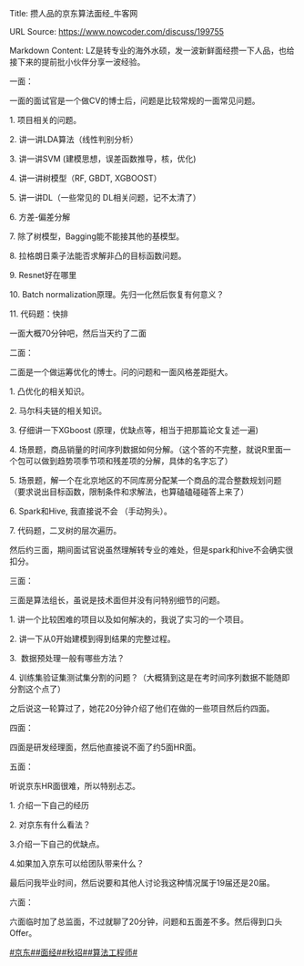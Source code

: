 Title: 攒人品的京东算法面经_牛客网

URL Source: https://www.nowcoder.com/discuss/199755

Markdown Content:
LZ是转专业的海外水硕，发一波新鲜面经攒一下人品，也给接下来的提前批小伙伴分享一波经验。

一面：

一面的面试官是一个做CV的博士后，问题是比较常规的一面常见问题。

1\. 项目相关的问题。

2\. 讲一讲LDA算法（线性判别分析）

3\. 讲一讲SVM (建模思想，误差函数推导，核，优化)

4\. 讲一讲树模型（RF, GBDT, XGBOOST）

5\. 讲一讲DL（一些常见的 DL相关问题，记不太清了）

6\. 方差-偏差分解

7\. 除了树模型，Bagging能不能接其他的基模型。

8\. 拉格朗日乘子法能否求解非凸的目标函数问题。

9\. Resnet好在哪里

10\. Batch normalization原理。先归一化然后恢复有何意义？

11\. 代码题：快排

一面大概70分钟吧，然后当天约了二面

二面：

二面是一个做运筹优化的博士。问的问题和一面风格差距挺大。

1\. 凸优化的相关知识。

2\. 马尔科夫链的相关知识。

3\. 仔细讲一下XGboost (原理，优缺点等，相当于把那篇论文复述一遍)

4\. 场景题，商品销量的时间序列数据如何分解。（这个答的不完整，就说R里面一个包可以做到趋势项季节项和残差项的分解，具体的名字忘了）

5\. 场景题，解一个在北京地区的不同库房分配某一个商品的混合整数规划问题（要求说出目标函数，限制条件和求解法，也算磕磕碰碰答上来了）

6\. Spark和Hive, 我直接说不会 （手动狗头）。

7\. 代码题，二叉树的层次遍历。

然后约三面，期间面试官说虽然理解转专业的难处，但是spark和hive不会确实很扣分。

三面：

三面是算法组长，虽说是技术面但并没有问特别细节的问题。

1\. 讲一个比较困难的项目以及如何解决的，我说了实习的一个项目。

2\. 讲一下从0开始建模到得到结果的完整过程。

3.  数据预处理一般有哪些方法？

4\. 训练集验证集测试集分割的问题？（大概猜到这是在考时间序列数据不能随即分割这个点了）

之后说这一轮算过了，她花20分钟介绍了他们在做的一些项目然后约四面。

四面：

四面是研发经理面，然后他直接说不面了约5面HR面。

五面：

听说京东HR面很难，所以特别忐忑。

1\. 介绍一下自己的经历

2\. 对京东有什么看法？

3.介绍一下自己的优缺点。

4.如果加入京东可以给团队带来什么？

最后问我毕业时间，然后说要和其他人讨论我这种情况属于19届还是20届。

六面：

六面临时加了总监面，不过就聊了20分钟，问题和五面差不多。然后得到口头Offer。

[#京东#](https://www.nowcoder.com/enterprise/151/discussion)[#面经#](https://www.nowcoder.com/creation/subject/928d551be73f40db82c0ed83286c8783)[#秋招#](https://www.nowcoder.com/creation/subject/002d6ce4eab1487f9cae3241b5322732)[#算法工程师#](https://www.nowcoder.com/creation/subject/146d543971d045ba84b4b8a4dd573fff)
